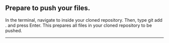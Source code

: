 ## **Prepare to push your files.**

In the terminal, navigate to inside your cloned repository. Then, type git add . and press Enter. This prepares all files in your cloned repository to be pushed.

---